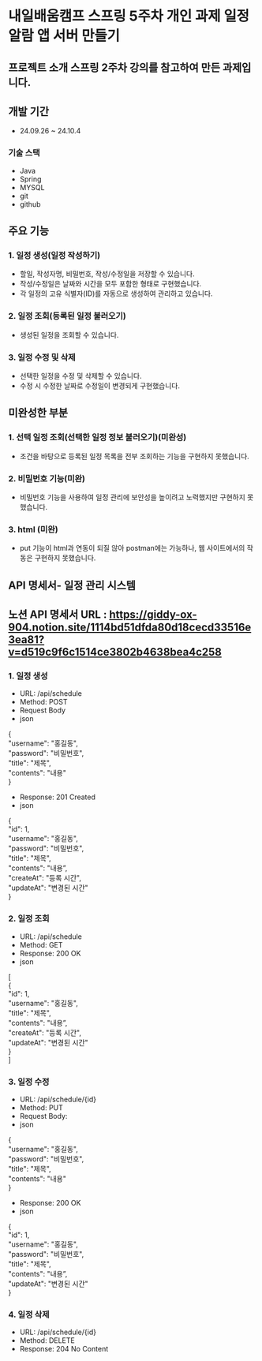 # 내일배움캠프 스프링 5주차 개인 과제 일정 알람 앱 서버 만들기
## 프로젝트 소개 스프링 2주차 강의를 참고하여 만든 과제입니다.
## 개발 기간
* 24.09.26 ~ 24.10.4
### 기술 스택
* Java
* Spring
* MYSQL
* git
* github
  
## 주요 기능 
### 1. 일정 생성(일정 작성하기)
* 할일, 작성자명, 비밀번호, 작성/수정일을 저장할 수 있습니다.
* 작성/수정일은 날짜와 시간을 모두 포함한 형태로 구현했습니다.
* 각 일정의 고유 식별자(ID)를 자동으로 생성하여 관리하고 있습니다.
  

### 2. 일정 조회(등록된 일정 불러오기)
* 생성된 일정을 조회할 수 있습니다.


### 3. 일정 수정 및 삭제
* 선택한 일정을 수정 및 삭제할 수 있습니다.
* 수정 시 수정한 날짜로 수정일이 변경되게 구현했습니다.

 
## 미완성한 부분
### 1. 선택 일정 조회(선택한 일정 정보 불러오기)(미완성)
* 조건을 바탕으로 등록된 일정 목록을 전부 조회하는 기능을 구현하지 못했습니다.

### 2. 비밀번호 기능(미완)
* 비밀번호 기능을 사용하여 일정 관리에 보안성을 높이려고 노력했지만 구현하지 못했습니다.

### 3. html (미완)
* put 기능이 html과 연동이 되질 않아 postman에는 가능하나, 웹 사이트에서의 작동은 구현하지 못했습니다.

## API 명세서- 일정 관리 시스템
## 노션 API 명세서 URL : https://giddy-ox-904.notion.site/1114bd51dfda80d18cecd33516e3ea81?v=d519c9f6c1514ce3802b4638bea4c258
### 1. 일정 생성
* URL: /api/schedule
* Method: POST
* Request Body
* json<br/>
  
{ <br/>
"username": "홍길동",<br/>
"password": "비밀번호",<br/>
"title": "제목",<br/>
"contents": "내용"<br/>
}

* Response:
201 Created
* json<br/>

{<br/>
"id": 1,<br/>
"username": "홍길동",<br/>
"password": "비밀번호",<br/>
"title": "제목",<br/>
"contents": "내용”,<br/>
"createAt": "등록 시간",<br/>
"updateAt": "변경된 시간"<br/>
}

### 2. 일정 조회
* URL: /api/schedule
* Method: GET
* Response:
200 OK
* json

[<br/>
{<br/>
"id": 1,<br/>
"username": "홍길동",<br/>
"title": "제목",<br/>
"contents": "내용”,<br/>
"createAt": "등록 시간",<br/>
"updateAt": "변경된 시간"<br/>
}<br/>
]

### 3. 일정 수정
* URL: /api/schedule/{id}
* Method: PUT
* Request Body:
* json<br/>

{<br/>
"username": "홍길동",<br/>
"password": "비밀번호",<br/>
"title": "제목",<br/>
"contents": "내용"<br/>
}

* Response:
200 OK
* json<br/>

{<br/>
"id": 1,<br/>
"username": "홍길동",<br/>
"password": "비밀번호",<br/>
"title": "제목",<br/>
"contents": "내용”,<br/>
"updateAt": "변경된 시간"<br/>
}

### 4. 일정 삭제
* URL: /api/schedule/{id}
* Method: DELETE
* Response:
204 No Content
